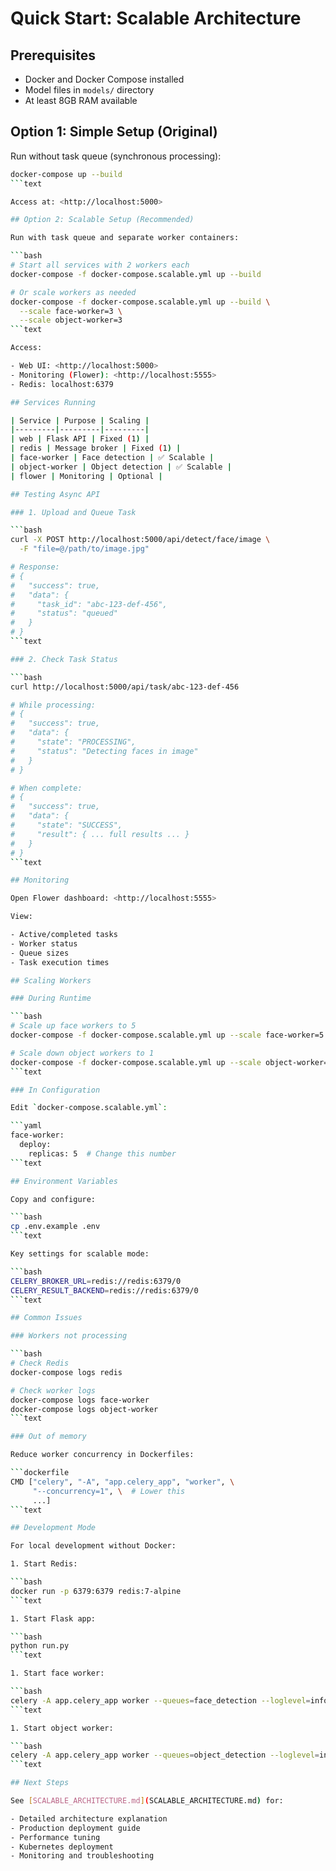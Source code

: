 # Quick Start: Scalable Architecture

## Prerequisites

- Docker and Docker Compose installed
- Model files in `models/` directory
- At least 8GB RAM available

## Option 1: Simple Setup (Original)

Run without task queue (synchronous processing):

```bash
docker-compose up --build
```text

Access at: <http://localhost:5000>

## Option 2: Scalable Setup (Recommended)

Run with task queue and separate worker containers:

```bash
# Start all services with 2 workers each
docker-compose -f docker-compose.scalable.yml up --build

# Or scale workers as needed
docker-compose -f docker-compose.scalable.yml up --build \
  --scale face-worker=3 \
  --scale object-worker=3
```text

Access:

- Web UI: <http://localhost:5000>
- Monitoring (Flower): <http://localhost:5555>
- Redis: localhost:6379

## Services Running

| Service | Purpose | Scaling |
|---------|---------|---------|
| web | Flask API | Fixed (1) |
| redis | Message broker | Fixed (1) |
| face-worker | Face detection | ✅ Scalable |
| object-worker | Object detection | ✅ Scalable |
| flower | Monitoring | Optional |

## Testing Async API

### 1. Upload and Queue Task

```bash
curl -X POST http://localhost:5000/api/detect/face/image \
  -F "file=@/path/to/image.jpg"

# Response:
# {
#   "success": true,
#   "data": {
#     "task_id": "abc-123-def-456",
#     "status": "queued"
#   }
# }
```text

### 2. Check Task Status

```bash
curl http://localhost:5000/api/task/abc-123-def-456

# While processing:
# {
#   "success": true,
#   "data": {
#     "state": "PROCESSING",
#     "status": "Detecting faces in image"
#   }
# }

# When complete:
# {
#   "success": true,
#   "data": {
#     "state": "SUCCESS",
#     "result": { ... full results ... }
#   }
# }
```text

## Monitoring

Open Flower dashboard: <http://localhost:5555>

View:

- Active/completed tasks
- Worker status
- Queue sizes
- Task execution times

## Scaling Workers

### During Runtime

```bash
# Scale up face workers to 5
docker-compose -f docker-compose.scalable.yml up --scale face-worker=5 -d

# Scale down object workers to 1
docker-compose -f docker-compose.scalable.yml up --scale object-worker=1 -d
```text

### In Configuration

Edit `docker-compose.scalable.yml`:

```yaml
face-worker:
  deploy:
    replicas: 5  # Change this number
```text

## Environment Variables

Copy and configure:

```bash
cp .env.example .env
```text

Key settings for scalable mode:

```bash
CELERY_BROKER_URL=redis://redis:6379/0
CELERY_RESULT_BACKEND=redis://redis:6379/0
```text

## Common Issues

### Workers not processing

```bash
# Check Redis
docker-compose logs redis

# Check worker logs
docker-compose logs face-worker
docker-compose logs object-worker
```text

### Out of memory

Reduce worker concurrency in Dockerfiles:

```dockerfile
CMD ["celery", "-A", "app.celery_app", "worker", \
     "--concurrency=1", \  # Lower this
     ...]
```text

## Development Mode

For local development without Docker:

1. Start Redis:

```bash
docker run -p 6379:6379 redis:7-alpine
```text

1. Start Flask app:

```bash
python run.py
```text

1. Start face worker:

```bash
celery -A app.celery_app worker --queues=face_detection --loglevel=info
```text

1. Start object worker:

```bash
celery -A app.celery_app worker --queues=object_detection --loglevel=info
```text

## Next Steps

See [SCALABLE_ARCHITECTURE.md](SCALABLE_ARCHITECTURE.md) for:

- Detailed architecture explanation
- Production deployment guide
- Performance tuning
- Kubernetes deployment
- Monitoring and troubleshooting
